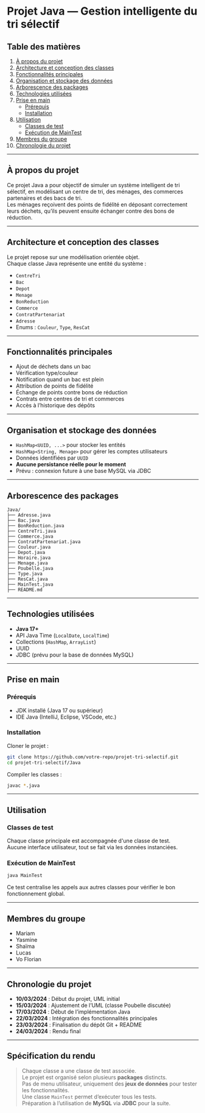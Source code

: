# Projet Java — Gestion intelligente du tri sélectif

## Table des matières

1. [À propos du projet](#à-propos-du-projet)
2. [Architecture et conception des classes](#architecture-et-conception-des-classes)
3. [Fonctionnalités principales](#fonctionnalités-principales)
4. [Organisation et stockage des données](#organisation-et-stockage-des-données)
5. [Arborescence des packages](#arborescence-des-packages)
6. [Technologies utilisées](#technologies-utilisées)
7. [Prise en main](#prise-en-main)
   - [Prérequis](#prérequis)
   - [Installation](#installation)
8. [Utilisation](#utilisation)
   - [Classes de test](#classes-de-test)
   - [Exécution de MainTest](#exécution-de-maintest)
9. [Membres du groupe](#membres-du-groupe)
10. [Chronologie du projet](#chronologie-du-projet)

---

## À propos du projet

Ce projet Java a pour objectif de simuler un système intelligent de tri sélectif, en modélisant un centre de tri, des ménages, des commerces partenaires et des bacs de tri.  
Les ménages reçoivent des points de fidélité en déposant correctement leurs déchets, qu’ils peuvent ensuite échanger contre des bons de réduction.

---

## Architecture et conception des classes

Le projet repose sur une modélisation orientée objet.  
Chaque classe Java représente une entité du système : 

- `CentreTri`
- `Bac`
- `Depot`
- `Menage`
- `BonReduction`
- `Commerce`
- `ContratPartenariat`
- `Adresse`
- Enums : `Couleur`, `Type`, `ResCat`

---

## Fonctionnalités principales

- Ajout de déchets dans un bac
- Vérification type/couleur
- Notification quand un bac est plein
- Attribution de points de fidélité
- Échange de points contre bons de réduction
- Contrats entre centres de tri et commerces
- Accès à l’historique des dépôts

---

## Organisation et stockage des données

- `HashMap<UUID, ...>` pour stocker les entités
- `HashMap<String, Menage>` pour gérer les comptes utilisateurs
- Données identifiées par `UUID`
- **Aucune persistance réelle pour le moment**
- Prévu : connexion future à une base MySQL via JDBC

---

## Arborescence des packages

```
Java/
├── Adresse.java
├── Bac.java
├── BonReduction.java
├── CentreTri.java
├── Commerce.java
├── ContratPartenariat.java
├── Couleur.java
├── Depot.java
├── Horaire.java
├── Menage.java
├── Poubelle.java
├── Type.java
├── ResCat.java
├── MainTest.java
├── README.md
```

---

## Technologies utilisées

- **Java 17+**
- API Java Time (`LocalDate`, `LocalTime`)
- Collections (`HashMap`, `ArrayList`)
- UUID
- JDBC (prévu pour la base de données MySQL)

---

## Prise en main

### Prérequis

- JDK installé (Java 17 ou supérieur)
- IDE Java (IntelliJ, Eclipse, VSCode, etc.)

### Installation

Cloner le projet :
```bash
git clone https://github.com/votre-repo/projet-tri-selectif.git
cd projet-tri-selectif/Java
```

Compiler les classes :
```bash
javac *.java
```

---

## Utilisation

### Classes de test

Chaque classe principale est accompagnée d'une classe de test.  
Aucune interface utilisateur, tout se fait via les données instanciées.

### Exécution de MainTest

```bash
java MainTest
```

Ce test centralise les appels aux autres classes pour vérifier le bon fonctionnement global.

---

## Membres du groupe

- Mariam
- Yasmine   
- Shaïma  
- Lucas  
- Vo Florian  

---

## Chronologie du projet

- **10/03/2024** : Début du projet, UML initial
- **15/03/2024** : Ajustement de l’UML (classe Poubelle discutée)
- **17/03/2024** : Début de l’implémentation Java
- **22/03/2024** : Intégration des fonctionnalités principales
- **23/03/2024** : Finalisation du dépôt Git + README
- **24/03/2024** : Rendu final

---

## Spécification du rendu

> Chaque classe a une classe de test associée.  
> Le projet est organisé selon plusieurs **packages** distincts.  
> Pas de menu utilisateur, uniquement des **jeux de données** pour tester les fonctionnalités.  
> Une classe `MainTest` permet d’exécuter tous les tests.  
> Préparation à l’utilisation de **MySQL** via **JDBC** pour la suite.
